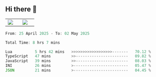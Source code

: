 ## Hi there 👋

<p align="center">
  <table align="center">
  <tr border="none">
  <td width="35%" align="center">
    <img  align="center"  src="http://github-profile-summary-cards.vercel.app/api/cards/stats?username=ricepunk&theme=github_dark" />
  </td>
    
  <td width="65%" align="center">
    <img  align="center"  src="http://github-profile-summary-cards.vercel.app/api/cards/profile-details?username=ricepunk&theme=github_dark" />
  </td>
  </tr>
  </table>
</p>

<!--START_SECTION:waka-->

```typescript
From: 25 April 2025 - To: 02 May 2025

Total Time: 8 hrs 7 mins

Lua          5 hrs 42 mins   >>>>>>>>>>>>>>>>>>-------   70.12 %
TypeScript   47 mins         >>-----------------------   09.82 %
JavaScript   39 mins         >>-----------------------   08.03 %
INI          26 mins         >------------------------   05.47 %
JSON         21 mins         >------------------------   04.45 %
```

<!--END_SECTION:waka-->
